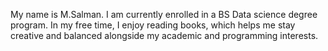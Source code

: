 My name is M.Salman. I am currently enrolled in a BS Data science degree program. In my free time, I enjoy reading books, which helps me stay creative and balanced alongside my academic and programming interests.
